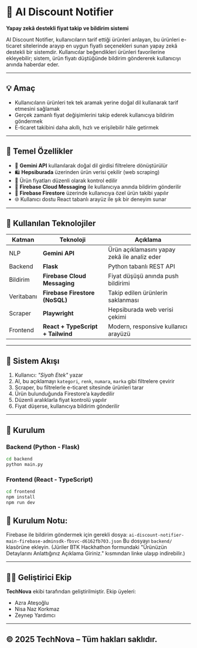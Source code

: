# 🛒 AI Discount Notifier

**Yapay zekâ destekli fiyat takip ve bildirim sistemi**

AI Discount Notifier, kullanıcıların tarif ettiği ürünleri anlayan, bu ürünleri e-ticaret sitelerinde arayıp en uygun fiyatlı seçenekleri sunan yapay zekâ destekli bir sistemdir. Kullanıcılar beğendikleri ürünleri favorilerine ekleyebilir; sistem, ürün fiyatı düştüğünde bildirim göndererek kullanıcıyı anında haberdar eder.

---

## 💡 Amaç

- Kullanıcıların ürünleri tek tek aramak yerine doğal dil kullanarak tarif etmesini sağlamak  
- Gerçek zamanlı fiyat değişimlerini takip ederek kullanıcıya bildirim göndermek  
- E-ticaret takibini daha akıllı, hızlı ve erişilebilir hâle getirmek  

---

## 🚀 Temel Özellikler

- 🧠 **Gemini API** kullanılarak doğal dil girdisi filtrelere dönüştürülür  
- 🛍️ **Hepsiburada** üzerinden ürün verisi çekilir (web scraping)  
- 🔁 Ürün fiyatları düzenli olarak kontrol edilir  
- 🔔 **Firebase Cloud Messaging** ile kullanıcıya anında bildirim gönderilir  
- 💾 **Firebase Firestore** üzerinde kullanıcıya özel ürün takibi yapılır  
- 🌐 Kullanıcı dostu React tabanlı arayüz ile şık bir deneyim sunar  

---

## 🧰 Kullanılan Teknolojiler

| Katman         | Teknoloji                          | Açıklama                                      |
|----------------|------------------------------------|-----------------------------------------------|
| NLP            | **Gemini API**                     | Ürün açıklamasını yapay zekâ ile analiz eder  |
| Backend        | **Flask**                          | Python tabanlı REST API                       |
| Bildirim       | **Firebase Cloud Messaging**       | Fiyat düşüşü anında push bildirimi            |
| Veritabanı     | **Firebase Firestore (NoSQL)**     | Takip edilen ürünlerin saklanması             |
| Scraper        | **Playwright**                     | Hepsiburada web verisi çekimi                 |
| Frontend       | **React + TypeScript + Tailwind**  | Modern, responsive kullanıcı arayüzü          |

---

## 🧠 Sistem Akışı

1. Kullanıcı: _"Siyah Etek"_ yazar  
2. AI, bu açıklamayı `kategori`, `renk`, `numara`, `marka` gibi filtrelere çevirir  
3. Scraper, bu filtrelerle e-ticaret sitesinde ürünleri tarar  
4. Ürün bulunduğunda Firestore’a kaydedilir  
5. Düzenli aralıklarla fiyat kontrolü yapılır  
6. Fiyat düşerse, kullanıcıya bildirim gönderilir  

---

## 🔧 Kurulum

### Backend (Python - Flask)

```bash
cd backend
python main.py
```

### Frontend (React - TypeScript)

```bash
cd frontend
npm install
npm run dev
```

## 🚀 Kurulum Notu:
Firebase ile bildirim göndermek için gerekli dosya: `ai-discount-notifier-main-firebase-adminsdk-fbsvc-d6162fb703.json`
Bu dosyayı `backend/` klasörüne ekleyin. (Jüriler BTK Hackhathon formundaki "Ürünüzün Detaylarını Anlattığınız Açıklama Giriniz." kısmından linke ulaşıp indirebilir.)

---

## 👩‍💻 Geliştirici Ekip

**TechNova** ekibi tarafından geliştirilmiştir. Ekip üyeleri:

- Azra Ateşoğlu 
- Nisa Naz Korkmaz 
- Zeynep Yardımcı

---
## © 2025 TechNova – Tüm hakları saklıdır.
